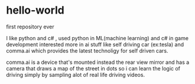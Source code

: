 # hello-world
first repository ever

I like python and c# , used python in ML(machine learning) and c# in game development
interested more in ai stuff like self driving car (ex:tesla) and comma.ai which provides
the latest technoligy for self driven cars.

  comma.ai is a device that's mounted instead the rear view mirror and has a camera that draws
  a map of the street in dots so i can learn the logic of driving simply by sampling alot of real
  life driving videos.
